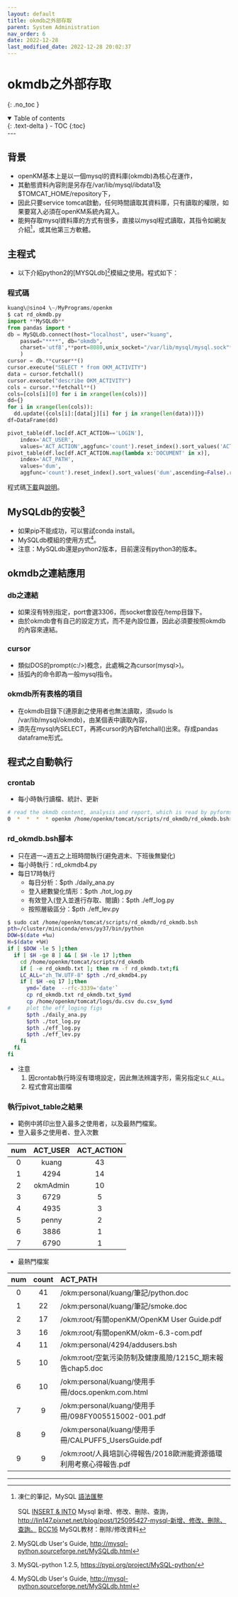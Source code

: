 ```yaml
---
layout: default
title: okmdb之外部存取
parent: System Administration
nav_order: 6
date: 2022-12-28
last_modified_date: 2022-12-28 20:02:37
---
```


# okmdb之外部存取

{: .no_toc }

<details open markdown="block">
  <summary>
    Table of contents
  </summary>
  {: .text-delta }
- TOC
{:toc}
</details>
---

## 背景

- openKM基本上是以一個mysql的資料庫(okmdb)為核心在運作，
- 其動態資料內容則是另存在/var/lib/mysql/ibdata1及$TOMCAT_HOME/repository下，
- 因此只要service tomcat啟動，任何時間讀取其資料庫，只有讀取的權限，如果要寫入必須在openKM系統內寫入。
- 能夠存取mysql資料庫的方式有很多，直接以mysql程式讀取，其指令如網友介紹[^19]，或其他第三方軟體。

## 主程式

- 以下介紹python2的[MYSQLdb][^21]模組之使用。程式如下：

### 程式碼

```python
kuang\@sino4 \~/MyPrograms/openkm
$ cat rd_okmdb.py
import **MySQLdb**
from pandas import *
db = MySQLdb.connect(host="localhost", user="kuang",
    passwd="****", db="okmdb",
    charset='utf8',**port=8080,unix_socket="/var/lib/mysql/mysql.sock"**
    )
cursor = db.**cursor**()
cursor.execute("SELECT * from OKM_ACTIVITY")
data = cursor.fetchall()
cursor.execute("describe OKM_ACTIVITY")
cols = cursor.**fetchall**()
cols=[cols[i][0] for i in xrange(len(cols))]
dd={}
for i in xrange(len(cols)):
  dd.update({cols[i]:[data[j][i] for j in xrange(len(data))]})
df=DataFrame(dd)

pivot_table(df.loc[df.ACT_ACTION=='LOGIN'],
    index='ACT_USER',
    values='ACT_ACTION',aggfunc='count').reset_index().sort_values('ACT_ACTION',ascending=False).reset_index(drop=True)
pivot_table(df.loc[df.ACT_ACTION.map(lambda x:'DOCUMENT' in x)],
    index='ACT_PATH',
    values='dum',
    aggfunc='count').reset_index().sort_values('dum',ascending=False).reset_index(drop=True).head(10)
```

程式碼[下載](https://github.com/sinotec2/OpenKM/blob/gh-pages/AdminPy/rd_okmdb.py)與[說明]()。

## MySQLdb的安裝[^20]

- 如果pip不能成功，可以嘗試conda install。
- MySQLdb模組的使用方式[^21]。
- 注意：MySQLdb還是python2版本，目前還沒有python3的版本。

## okmdb之連結應用

### db之連結

- 如果沒有特別指定，port會選3306，而socket會設在/temp目錄下。
- 由於okmdb會有自己的設定方式，而不是內設位置，因此必須要按照okmdb的內容來連結。

### cursor

- 類似DOS的prompt(c:/>)概念，此處稱之為cursor(mysql>)。
- 括弧內的命令即為一般mysql指令。

### okmdb所有表格的項目

- 在okmdb目錄下(連原創之使用者也無法讀取，須sudo ls /var/lib/mysql/okmdb)，由某個表中讀取內容，
- 須先在mysql內SELECT，再將cursor的內容fetchall()出來。存成pandas dataframe形式。

## 程式之自動執行

### crontab

- 每小時執行讀檔、統計、更新

```bash
# read the okmdb content, analysis and report, which is read by pyforms
0  *  *  *  * openkm /home/openkm/tomcat/scripts/rd_okmdb/rd_okmdb.bsh>& /home/openkm/tomcat/scripts/rd_okmdb/rd_okmdb.rst
```

### rd_okmdb.bsh腳本

- 只在週一~週五之上班時間執行(避免週末、下班後無變化)
- 每小時執行：rd_okmdb4.py
- 每日17時執行
  - 每日分析：$pth ./daily_ana.py
  - 登入總數變化情形：$pth ./tot_log.py
  - 有效登入(登入並進行存取、閱讀)：$pth ./eff_log.py
  - 按照層級區分：$pth ./eff_lev.py

```bash
$ sudo cat /home/openkm/tomcat/scripts/rd_okmdb/rd_okmdb.bsh
pth=/cluster/miniconda/envs/py37/bin/python
DOW=$(date +%u)
H=$(date +%H)
if [ $DOW -le 5 ];then
  if [ $H -ge 8 ] && [ $H -le 17 ];then
    cd /home/openkm/tomcat/scripts/rd_okmdb
    if [ -e rd_okmdb.txt ]; then rm -f rd_okmdb.txt;fi
    LC_ALL="zh_TW.UTF-8" $pth ./rd_okmdb4.py
    if [ $H -eq 17 ];then
      ymd=`date  --rfc-3339='date'`
      cp rd_okmdb.txt rd_okmdb.txt_$ymd
      cp /home/openkm/tomcat/logs/du.csv du.csv_$ymd
#     plot the eff_loging figs
      $pth ./daily_ana.py
      $pth ./tot_log.py
      $pth ./eff_log.py
      $pth ./eff_lev.py
    fi
  fi
fi
```

- 注意
  1. 因crontab執行時沒有環境設定，因此無法辨識字形，需另指定`$LC_ALL`。
  2. 程式會寫出圖檔

### 執行pivot_table之結果

- 範例中將印出登入最多之使用者，以及最熱門檔案。
- 登入最多之使用者、登入次數

num|ACT_USER|ACT_ACTION
:-:|:-:|:-:
0|kuang|43
1|4294|14
2|okmAdmin|10
3|6729|5
4|4935|3
5|penny|2
6|3886|1
7|6790|1

- 最熱門檔案

num|count|ACT_PATH
:-:|:-:|:-
0|41|/okm:personal/kuang/筆記/python.doc
1|22|/okm:personal/kuang/筆記/smoke.doc
2|17|/okm:root/有關openKM/OpenKM User Guide.pdf
3|16|/okm:root/有關openKM/okm-6.3-com.pdf
4|11|/okm:personal/4294/addusers.bsh
5|10|/okm:root/空氣污染防制及健康風險/1215C_期末報告chap5.doc
6|10|/okm:personal/kuang/使用手冊/docs.openkm.com.html
7|9|/okm:personal/kuang/使用手冊/098FY005515002-001.pdf
8|9|/okm:personal/kuang/使用手冊/CALPUFF5_UsersGuide.pdf
9|9|/okm:root/人員培訓心得報告/2018歐洲能資源循環利用考察心得報告.pdf

---

[^19]: 凍仁的筆記，MySQL
    [語法匯整][語法匯整]

    SQL [INSERT & INTO][insert-into]
    Mysql
    新增、修改、刪除、查詢，http://lin147.pixnet.net/blog/post/125095427-mysql-新增、修改、刪除、查詢。
    [BCC16][BCC16] MySQL教材：刪除/修改資料 

[^20]: MySQL-python 1.2.5, https://pypi.org/project/MySQL-python/

[^21]: MySQLdb User's Guide,
    http://mysql-python.sourceforge.net/MySQLdb.html

[語法匯整]: <http://note.drx.tw/2012/12/mysql-syntax.html> "語法匯整"
[insert-into]: <http://gn02214231.pixnet.net/blog/post/200632246-sql-insert-into> "insert-into"
[BCC16]: <https://bcc16.ncu.edu.tw/A/mysql/09.shtml> "MySQL 教材：刪除/修改資料"
